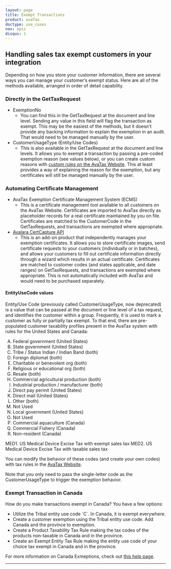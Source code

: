 ```yaml
---
layout: page
title: Exempt Transactions
product: avaTax
doctype: use_cases
nav: apis
disqus: 1
---
```

<h2>Handling sales tax exempt customers in your integration</h2>
Depending on how you store your customer information, there are several ways you can manage your customer’s exempt status. Here are all of the methods available, arranged in order of detail capability.
<h3>Directly in the GetTaxRequest</h3>
<ul class="normal">
	<li>ExemptionNo
<ul class="normal">
	<li>You can find this in the GetTaxRequest at the document and line level. Sending any value in this field will flag the transaction as exempt. This may be the easiest of the methods, but it doesn't provide any backing information to explain the exemption in an audit. That would need to be managed manually by the user.</li>
</ul>
</li>
	<li>CustomerUsageType (Entity/Use Codes)
<ul class="normal">
	<li>This is also available in the GetTaxRequest at the document and line levels. It allows you to exempt a transaction by passing a pre-coded exemption reason (see values below), or you can create custom reasons with <a href="https://help.avalara.com/000_AvaTax_Calc/000AvaTaxCalc_User_Guide/051_Select_AvaTax_System_Tax_Codes/Add_Tax_Rules?origin=deflection#Add_an_exempt_entity_tax_rule">custom rules on the AvaTax Website</a>. This at least provides a way of explaining the reason for the exemption, but any certificates will still be managed manually by the user.</li>
</ul>
</li>
</ul>
<h3>Automating Certificate Management</h3>
<ul class="normal">
	<li>AvaTax Exemption Certificate Management System (ECMS)
<ul class="normal">
	<li>This is a certificate management tool available to all customers on the AvaTax Website. Certificates are imported to AvaTax directly as placeholder records for a real certificate maintained by you on file. Certificates are matched to the CustomerCode in the GetTaxRequests, and transactions are exempted where appropriate.</li>
</ul>
</li>
	<li><a href="/certcapture/">Avalara CertCapture API</a>
<ul class="normal">
	<li>This is an add-on product that independently manages your exemption certificates. It allows you to store certificate images, send certificate requests to your customers (individually or in batches), and allows your customers to fill out certificate information directly through a wizard which results in an actual certificate. Certificates are matched to customer codes (and states applicable, and date ranges) on GetTaxRequests, and transactions are exempted where appropriate. This is not automatically included with AvaTax and would need to be purchased separately.</li>
</ul>
</li>
</ul>
<h4><a name="EntityUseCode"></a>EntityUseCode values</h4>
Entity/Use Code (previously called CustomerUsageType, now deprecated) is a value that can be passed at the document or line level of a tax request, and identifies the customer within a group. Frequently, it is used to mark a customer as fully or partially tax exempt. To that end, there are pre-populated customer taxability profiles present in the AvaTax system with rules for the United States and Canada:
<ol type="A">
	<li>Federal government (United States)</li>
	<li>State government (United States)</li>
	<li>Tribe / Status Indian / Indian Band (both)</li>
	<li>Foreign diplomat (both)</li>
	<li>Charitable or benevolent org (both)</li>
	<li>Religious or educational org (both)</li>
	<li>Resale (both)</li>
	<li>Commercial agricultural production (both)</li>
	<li>Industrial production / manufacturer (both)</li>
	<li>Direct pay permit (United States)</li>
	<li>Direct mail (United States)</li>
	<li>Other (both)</li>
	<li>Not Used</li>
	<li>Local government (United States)</li>
	<li>Not Used</li>
	<li>Commercial aquaculture (Canada)</li>
	<li>Commercial Fishery (Canada)</li>
	<li>Non-resident (Canada)</li>
</ol>
MED1. US Medical Device Excise Tax with exempt sales tax
MED2. US Medical Device Excise Tax with taxable sales tax

You can modify the behavior of these codes (and create your own codes) with tax rules in the [AvaTax Website](https://admin.avalara.com).

Note that you only need to pass the single-letter code as the CustomerUsageType to trigger the exemption behavior.

<h3>Exempt Transaction in Canada</h3>
How do you make transactions exempt in Canada? You have a few options:
<ul class="normal">
	<li>Utilize the Tribal entity use code `C`. In Canada, it is exempt everywhere.</li>
	<li>Create a customer exemption using the Tribal entity use code. Add Canada and the province to exemption.</li>
	<li>Create a Product Taxability Tax Rule making the tax codes of the products non-taxable in Canada and in the province.</li>
	<li>Create an Exempt Entity Tax Rule making the entity use code of your choice tax exempt in Canada and in the province.</li>
</ul>

For more information on Canada Exmeptions, check out <a href="https://help.avalara.com/Frequently_Asked_Questions/Avalara_AvaTax_FAQ/How_do_I_make_a_transaction_exempt_in_Canada%3F" target="_blank">this help page</a>.

<hr />